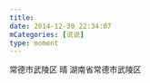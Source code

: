 ```yaml
---
title: 
date: 2014-12-30 22:34:07
mCategories: [说说]
type: moment
---
```


<div id="pics-20141230223407"></div>

<script>
var data = [
    {"link": "2014-12-30_000000.webp", "type": "shuoshuo"},
    {"link": "2014-12-30_000001.webp", "type": "shuoshuo"},
    {"link": "2014-12-30_000002.webp", "type": "shuoshuo"},
    {"link": "2014-12-30_000003.webp", "type": "shuoshuo"},
    {"link": "2014-12-30_000004.webp", "type": "shuoshuo"},
    {"link": "2014-12-30_000005.webp", "type": "shuoshuo"},
    {"link": "2014-12-30_000006.webp", "type": "shuoshuo"},
    {"link": "2014-12-30_000007.webp", "type": "shuoshuo"},
    {"link": "2014-12-30_000008.webp", "type": "shuoshuo"},
    {"link": "2014-12-30_000009.jpeg", "type": "shuoshuo"},
    {"link": "2014-12-30_000010.jpeg", "type": "shuoshuo"},
    {"link": "2014-12-30_000011.jpeg", "type": "shuoshuo"},
    {"link": "2014-12-30_000012.jpeg", "type": "shuoshuo"},
    {"link": "2014-12-30_000013.jpeg", "type": "shuoshuo"},
    {"link": "2014-12-30_000014.jpeg", "type": "shuoshuo"},
    {"link": "2014-12-30_000015.jpeg", "type": "shuoshuo"},
    {"link": "2014-12-30_000016.jpeg", "type": "shuoshuo"}
];
picsRender(data, "pics-20141230223407");
</script>

常德市武陵区 晴
湖南省常德市武陵区
